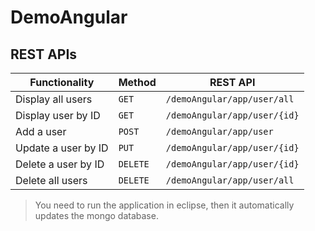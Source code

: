 # DemoAngular

## REST APIs

|Functionality			|Method		|REST API
|-----------------------|-----------|-----------------------------------------------------
|Display all users		|`GET`		|`/demoAngular/app/user/all`
|Display user by ID		|`GET`		|`/demoAngular/app/user/{id}`
|Add a user				|`POST`		|`/demoAngular/app/user`
|Update a user by ID	|`PUT`		|`/demoAngular/app/user/{id}`
|Delete a user by ID	|`DELETE`	|`/demoAngular/app/user/{id}`
|Delete all users		|`DELETE`	|`/demoAngular/app/user/all`


> You need to run the application in eclipse, then it automatically updates the mongo database.